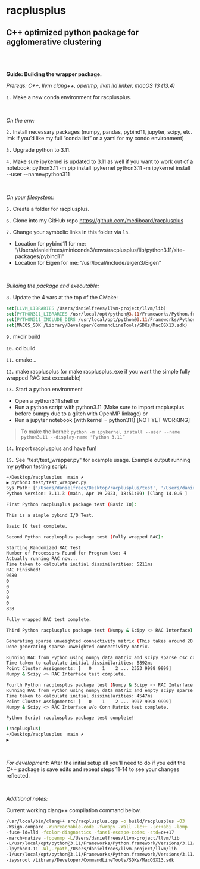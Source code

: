 # racplusplus
## C++ optimized python package for agglomerative clustering 

<br />
<br />

**Guide: Building the wrapper package.**

*Prereqs: C++, llvm clang++, openmp, llvm lld linker, macOS 13 (13.4)*

`1.` Make a new conda environment for racplusplus.

<br />

*On the env:*

`2.` Install necessary packages (numpy, pandas, pybind11, jupyter, scipy,  etc. lmk if you’d like my full “conda list” or a yaml for my condo environment)

`3.` Upgrade python to 3.11.

`4.` Make sure ipykernel is updated to 3.11 as well if you want to work out of a notebook:
python3.11 -m pip install ipykernel
python3.11 -m ipykernel install --user --name=python311

<br />

*On your filesystem:*

`5.` Create a folder for racplusplus.

`6.` Clone into my GitHub repo https://github.com/mediboard/racplusplus 

`7.` Change your symbolic links in this folder via `ln`.	

- Location for pybind11 for me: “/Users/danielfrees/miniconda3/envs/racplusplus/lib/python3.11/site-packages/pybind11”
- Location for Eigen for me: “/usr/local/include/eigen3/Eigen”

<br />

*Building the package and executable:*

`8.` Update the 4 vars at the top of the CMake:

```cmake
set(LLVM_LIBRARIES /Users/danielfrees/llvm-project/llvm/lib)
set(PYTHON311_LIBRARIES /usr/local/opt/python@3.11/Frameworks/Python.framework/Versions/3.11/lib)
set(PYTHON311_INCLUDE_DIRS /usr/local/opt/python@3.11/Frameworks/Python.framework/Versions/3.11/include/python3.11)
set(MACOS_SDK /Library/Developer/CommandLineTools/SDKs/MacOSX13.sdk)
```

`9.` mkdir build

`10.` cd build

`11.` cmake ..

`12.` make racplusplus (or make racplusplus_exe if you want the simple fully wrapped RAC test executable)

`13.` Start a python environment

- Open a python3.11 shell or
- Run a python script with python3.11 (Make sure to import racplusplus before bumpy due to a glitch with OpenMP linkage) or 
- Run a jupyter notebook (with kernel = python311) [NOT YET WORKING]
> To make the kernel: 
> `python -m ipykernel install --user --name python3.11 --display-name "Python 3.11”`

`14.` Import racplusplus and have fun!

`15.` See "test/test_wrapper.py" for example usage. Example output running my python testing script:

```bash
~/Desktop/racplusplus  main ✔                                             11m
▶ python3 test/test_wrapper.py
Sys Path: ['/Users/danielfrees/Desktop/racplusplus/test', '/Users/danielfrees/miniconda3/envs/racplusplus/lib/python311.zip', '/Users/danielfrees/miniconda3/envs/racplusplus/lib/python3.11', '/Users/danielfrees/miniconda3/envs/racplusplus/lib/python3.11/lib-dynload', '/Users/danielfrees/miniconda3/envs/racplusplus/lib/python3.11/site-packages', '/Users/danielfrees/Desktop/racplusplus/test/test_wrapper.py/../../build', '/Users/danielfrees/Desktop/racplusplus/build']
Python Version: 3.11.3 (main, Apr 19 2023, 18:51:09) [Clang 14.0.6 ]

First Python racplusplus package test (Basic IO):

This is a simple pybind I/O Test.

Basic IO test complete.

Second Python racplusplus package test (Fully wrapped RAC):

Starting Randomized RAC Test
Number of Processors Found for Program Use: 4
Actually running RAC now...
Time taken to calculate initial dissimilarities: 5211ms
RAC Finished!
9680
0
0
0
0
0
838

Fully wrapped RAC test complete.

Third Python racplusplus package test (Numpy & Scipy <> RAC Interface):

Generating sparse unweighted connectivity matrix (This takes around 20 seconds for size 10k x 10k)...
Done generating sparse unweighted connectivity matrix.

Running RAC from Python using numpy data matrix and scipy sparse csc connectivity matrix.
Time taken to calculate initial dissimilarities: 8892ms
Point Cluster Assignments: [   0    1    2 ... 2353 9998 9999]
Numpy & Scipy <> RAC Interface test complete.

Fourth Python racplusplus package test (Numpy & Scipy <> RAC Interface w/o Conn Matrix):
Running RAC from Python using numpy data matrix and empty scipy sparse lil connectivity matrix.
Time taken to calculate initial dissimilarities: 4547ms
Point Cluster Assignments: [   0    1    2 ... 9997 9998 9999]
Numpy & Scipy <> RAC Interface w/o Conn Matrix test complete.

Python Script racplusplus package test complete!

(racplusplus)
~/Desktop/racplusplus  main ✔                                             11m
▶
```

<br />

*For development:* After the initial setup all you’ll need to do if you edit the C++ package is save edits and repeat steps 11-14 to see your changes reflected.

<br />

*Additional notes:*

Current working clang++ compilation command below.

```bash
/usr/local/bin/clang++ src/racplusplus.cpp -o build/racplusplus -O3 
-Wsign-compare -Wunreachable-code -fwrapv -Wall -lc++ -lc++abi -lomp 
-fuse-ld=lld -fcolor-diagnostics -fansi-escape-codes -std=c++17 
-march=native -fopenmp -L/Users/danielfrees/llvm-project/llvm/lib 
-L/usr/local/opt/python@3.11/Frameworks/Python.framework/Versions/3.11/lib 
-lpython3.11 -Wl,-rpath,/Users/danielfrees/llvm-project/llvm/lib 
-I/usr/local/opt/python@3.11/Frameworks/Python.framework/Versions/3.11/include/python3.11  
-isysroot /Library/Developer/CommandLineTools/SDKs/MacOSX13.sdk
```
